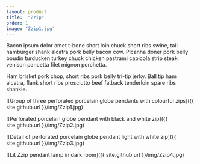 ```yaml
---
layout: product
title:  "Zzip"
order: 1
image: "Zzip1.jpg"
---
```


Bacon ipsum dolor amet t-bone short loin chuck short ribs swine, tail hamburger shank alcatra pork belly bacon cow. Picanha doner pork belly boudin turducken turkey chuck chicken pastrami capicola strip steak venison pancetta filet mignon porchetta.

Ham brisket pork chop, short ribs pork belly tri-tip jerky. Ball tip ham alcatra, flank short ribs prosciutto beef fatback tenderloin spare ribs shankle.

![Group of three perforated porcelain globe pendants with colourful zips]({{ site.github.url }}/img/Zzip1.jpg)

![Perforated porcelain globe pendant with black and white zip]({{ site.github.url }}/img/Zzip2.jpg)

![Detail of perforated porcelain globe pendant light with white zip]({{ site.github.url }}/img/Zzip3.jpg)

![Lit Zzip pendant lamp in dark room]({{ site.github.url }}/img/Zzip4.jpg)
